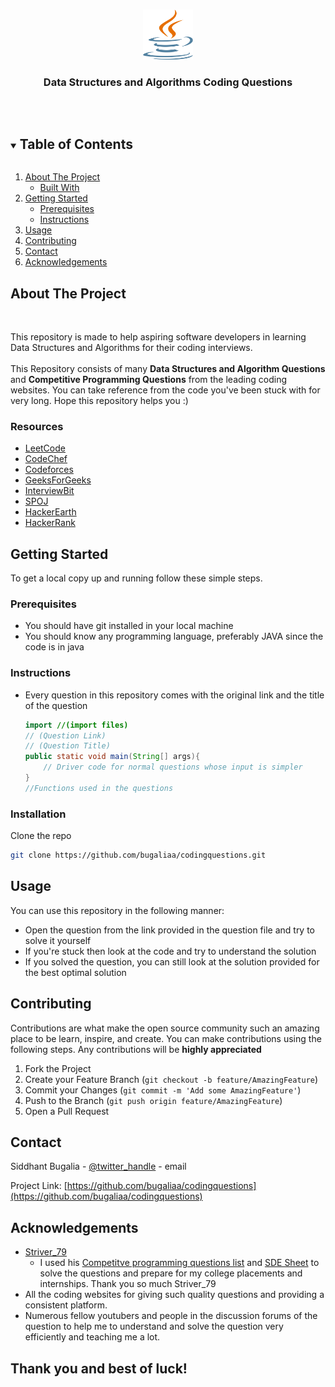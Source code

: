 <!-- PROJECT LOGO -->
<br />
<p align="center">
  <a href="https://github.com/bugaliaa/codingquestions">
    <img src="java.svg" alt="Logo" width="80" height="80">
  </a>

  <h3 align="center">Data Structures and Algorithms Coding Questions</h3>
  <br />
</p>



<!-- TABLE OF CONTENTS -->
<details open="open">
  <summary><h2 style="display: inline-block">Table of Contents</h2></summary>
  <ol>
    <li>
      <a href="#about-the-project">About The Project</a>
      <ul>
        <li><a href="#built-with">Built With</a></li>
      </ul>
    </li>
    <li>
      <a href="#getting-started">Getting Started</a>
      <ul>
        <li><a href="#prerequisites">Prerequisites</a></li>
        <li><a href="#instructions">Instructions</a></li>
      </ul>
    </li>
    <li><a href="#usage">Usage</a></li>
    <li><a href="#contributing">Contributing</a></li>
    <li><a href="#contact">Contact</a></li>
    <li><a href="#acknowledgements">Acknowledgements</a></li>
  </ol>
</details>



<!-- ABOUT THE PROJECT -->
## About The Project

<br />

This repository is made to help aspiring software developers in learning Data Structures and Algorithms for their coding interviews.
<br />
<br />
This Repository consists of many <b>Data Structures and Algorithm Questions</b> and <b>Competitive Programming Questions</b> from the leading coding websites. You can take reference from the code you've been stuck with for very long. Hope this repository helps you :)

### Resources

* [LeetCode](www.leetcode.com)
* [CodeChef](www.codechef.com)
* [Codeforces](www.codeforces.com)
* [GeeksForGeeks](www.geeksforgeeks.com)
* [InterviewBit](www.interviewbit.com)
* [SPOJ](www.spoj.com)
* [HackerEarth](www.hackerearth.com)
* [HackerRank](www.hackerrank.com)


<!-- GETTING STARTED -->
## Getting Started

To get a local copy up and running follow these simple steps.

### Prerequisites

* You should have git installed in your local machine
* You should know any programming language, preferably JAVA since the code is in java

### Instructions

* Every question in this repository comes with the original link and the title of the question
  ```java
  import //(import files)
  // (Question Link)
  // (Question Title)
  public static void main(String[] args){
      // Driver code for normal questions whose input is simpler
  }
  //Functions used in the questions
  ```

### Installation

Clone the repo
   ```sh
   git clone https://github.com/bugaliaa/codingquestions.git
   ```


<!-- USAGE EXAMPLES -->
## Usage

You can use this repository in the following manner:
* Open the question from the link provided in the question file and try to solve it yourself
* If you're stuck then look at the code and try to understand the solution
* If you solved the question, you can still look at the solution provided for the best optimal solution




<!-- CONTRIBUTING -->
## Contributing

Contributions are what make the open source community such an amazing place to be learn, inspire, and create. You can make contributions using the following steps. Any contributions will be **highly appreciated**

1. Fork the Project
2. Create your Feature Branch (`git checkout -b feature/AmazingFeature`)
3. Commit your Changes (`git commit -m 'Add some AmazingFeature'`)
4. Push to the Branch (`git push origin feature/AmazingFeature`)
5. Open a Pull Request



<!-- CONTACT -->
## Contact

Siddhant Bugalia - [@twitter_handle](https://twitter.com/sidinkd) - email

Project Link: [https://github.com/bugaliaa/codingquestions](https://github.com/bugaliaa/codingquestions)


<!-- ACKNOWLEDGEMENTS -->
## Acknowledgements

* [Striver_79](https://www.youtube.com/channel/UCJskGeByzRRSvmOyZOz61ig)
  * I used his [Competitve programming questions list](https://docs.google.com/document/d/1vShwt8yXYUOgkF53-iYAuJXWR7Yi5VSJrW2xB49o0PM/edit) and [SDE Sheet](https://docs.google.com/document/d/1SM92efk8oDl8nyVw8NHPnbGexTS9W-1gmTEYfEurLWQ/edit) to solve the questions and prepare for my college placements and internships. Thank you so much Striver_79
* All the coding websites for giving such quality questions and providing a consistent platform.
* Numerous fellow youtubers and people in the discussion forums of the question to help me to understand and solve the question very efficiently and teaching me a lot.

## Thank you and best of luck!
